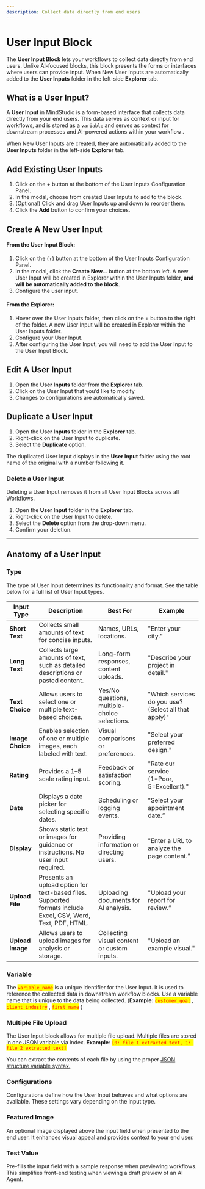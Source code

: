 ```yaml
---
description: Collect data directly from end users
---
```


# User Input Block

The **User Input Block** lets your workflows to collect data directly from end users. Unlike AI-focused blocks, this block presents the forms or interfaces where users can provide input. When New User Inputs are automatically added to the **User Inputs** folder in the left-side **Explorer** tab.

## What is a User Input?

A **User Input** in MindStudio is a form-based interface that collects data directly from your end users. This data serves as context or input for workflows, and is stored as a `variable` and serves as context for downstream processes and AI-powered actions within your workflow .

When New User Inputs are created, they are automatically added to the **User Inputs** folder in the left-side **Explorer** tab.

## Add Existing User Inputs

1. Click on the + button at the bottom of the User Inputs Configuration Panel.
2. In the modal, choose from created User Inputs to add to the block.
3. (Optional) Click and drag User Inputs up and down to reorder them.
4. Click the **Add** button to confirm your choices.

## Create A New User Input

#### **From the User Input Block:**

1. Click on the (+) button at the bottom of the User Inputs Configuration Panel.
2. In the modal, click the **Create New**… button at the bottom left. A new User Input will be created in Explorer within the User Inputs folder, **and will be automatically added to the block**.
3. Configure the user input.

#### **From the Explorer:**

1. Hover over the User Inputs folder, then click on the + button to the right of the folder. A new User Input will be created in Explorer within the User Inputs folder.
2. Configure your User Input.
3. After configuring the User Input, you will need to add the User Input to the User Input Block.

## Edit A User Input

1. Open the **User Inputs** folder from the **Explorer** tab.
2. Click on the User Input that you’d like to modify
3. Changes to configurations are automatically saved.

## **Duplicate a User Input**

1. Open the **User Inputs** folder in the **Explorer** tab.
2. Right-click on the User Input to duplicate.
3. Select the **Duplicate** option.

The duplicated User Input displays in the **User Input** folder using the root name of the original with a number following it.

### **Delete a User Input**

Deleting a User Input removes it from all User Input Blocks across all Workflows.

1. Open the **User Input** folder in the **Explorer** tab.
2. Right-click on the User Input to delete.
3. Select the **Delete** option from the drop-down menu.
4. Confirm your deletion.

***

## Anatomy of a User Input

### Type

The type of User Input determines its functionality and format. See the table below for a full list of User Input types.

| Input Type       | Description                                                                                                  | Best For                                      | Example                                              |
| ---------------- | ------------------------------------------------------------------------------------------------------------ | --------------------------------------------- | ---------------------------------------------------- |
| **Short Text**   | Collects small amounts of text for concise inputs.                                                           | Names, URLs, locations.                       | "Enter your city."                                   |
| **Long Text**    | Collects large amounts of text, such as detailed descriptions or pasted content.                             | Long-form responses, content uploads.         | "Describe your project in detail."                   |
| **Text Choice**  | Allows users to select one or multiple text-based choices.                                                   | Yes/No questions, multiple-choice selections. | "Which services do you use? (Select all that apply)" |
| **Image Choice** | Enables selection of one or multiple images, each labeled with text.                                         | Visual comparisons or preferences.            | "Select your preferred design."                      |
| **Rating**       | Provides a 1–5 scale rating input.                                                                           | Feedback or satisfaction scoring.             | "Rate our service (1=Poor, 5=Excellent)."            |
| **Date**         | Displays a date picker for selecting specific dates.                                                         | Scheduling or logging events.                 | "Select your appointment date.”                      |
| **Display**      | Shows static text or images for guidance or instructions. No user input required.                            | Providing information or directing users.     | "Enter a URL to analyze the page content.”           |
| **Upload File**  | Presents an upload option for text-based files. Supported formats include Excel, CSV, Word, Text, PDF, HTML. | Uploading documents for AI analysis.          | "Upload your report for review.”                     |
| **Upload Image** | Allows users to upload images for analysis or storage.                                                       | Collecting visual content or custom inputs.   | "Upload an example visual."                          |

### Variable

The <mark style="color:red;">`variable_name`</mark> is a unique identifier for the User Input. It is used to reference the collected data in downstream workflow blocks. Use a variable name that is unique to the data being collected. (**Example:** <mark style="color:red;">`customer_goal`</mark> , <mark style="color:red;">`client_industry`</mark> , <mark style="color:red;">`first_name`</mark> )

### Multiple File Upload

The User Input block allows for multiple file upload. Multiple files are stored in one JSON variable via index. **Example**: <mark style="color:red;">`[0: file 1 extracted text, 1: file 2 extracted text]`</mark>

You can extract the contents of each file by using the proper [JSON structure variable syntax.](../variables/#extracting-a-value-from-a-json-structure)

### Configurations

Configurations define how the User Input behaves and what options are available. These settings vary depending on the input type.

### Featured Image

An optional image displayed above the input field when presented to the end user. It enhances visual appeal and provides context to your end user.

### Test Value

Pre-fills the input field with a sample response when previewing workflows. This simplifies front-end testing when viewing a draft preview of an AI Agent.
